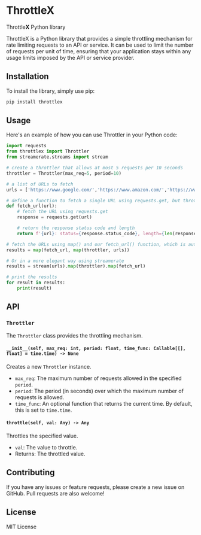 # ThrottleX

Throttle**X** Python library

ThrottleX is a Python library that provides a simple throttling mechanism for rate limiting requests to an API or service. It can be used to limit the number of requests per unit of time, ensuring that your application stays within any usage limits imposed by the API or service provider.

## Installation

To install the library, simply use pip:

```bash
pip install throttlex
```

## Usage

Here's an example of how you can use Throttler in your Python code:

```python
import requests
from throttlex import Throttler
from streamerate.streams import stream

# create a throttler that allows at most 5 requests per 10 seconds
throttler = Throttler(max_req=5, period=10)

# a list of URLs to fetch
urls = ['https://www.google.com/','https://www.amazon.com/','https://www.facebook.com/', 'https://www.apple.com/']

# define a function to fetch a single URL using requests.get, but throttle the request using the throttler
def fetch_url(url):
    # fetch the URL using requests.get
    response = requests.get(url)

    # return the response status code and length
    return f'{url}: status={response.status_code}, length={len(response.content)}'

# fetch the URLs using map() and our fetch_url() function, which is automatically throttled by the throttler
results = map(fetch_url, map(throttler, urls))

# Or in a more elegant way using streamerate
results = stream(urls).map(throttler).map(fetch_url)

# print the results
for result in results:
    print(result)
```
## API

### `Throttler`

The `Throttler` class provides the throttling mechanism.

#### `__init__(self, max_req: int, period: float, time_func: Callable[[], float] = time.time) -> None`

Creates a new `Throttler` instance.

- `max_req`: The maximum number of requests allowed in the specified `period`.
- `period`: The period (in seconds) over which the maximum number of requests is allowed.
- `time_func`: An optional function that returns the current time. By default, this is set to `time.time`.

#### `throttle(self, val: Any) -> Any`

Throttles the specified value.

- `val`: The value to throttle.
- Returns: The throttled value.


## Contributing
If you have any issues or feature requests, please create a new issue on GitHub. Pull requests are also welcome!


## License

MIT License